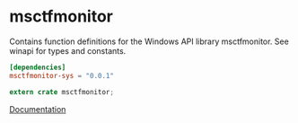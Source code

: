 # msctfmonitor #
Contains function definitions for the Windows API library msctfmonitor. See winapi for types and constants.

```toml
[dependencies]
msctfmonitor-sys = "0.0.1"
```

```rust
extern crate msctfmonitor;
```

[Documentation](https://retep998.github.io/doc/msctfmonitor/)
